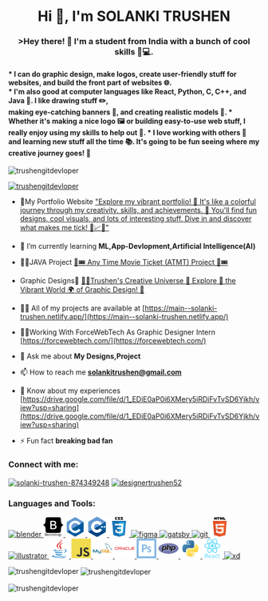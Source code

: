 <h1 align="center">Hi 👋, I'm SOLANKI TRUSHEN</h1>
<h3 align="center">>Hey there! 👋 I'm a student from India with a bunch of cool skills 🎨💻.<br></h3>
<h4>
* I can do graphic design, make logos, create user-friendly stuff for websites, and build the front part of websites 🌐. <br>
* I'm also good at computer languages like React, Python, C, C++, and Java 🧩. I like drawing stuff ✏️,<br>
making eye-catching banners 🚩, and creating realistic models 🎯. 
* Whether it's making a nice logo 🖼️ or building easy-to-use web stuff, I really enjoy using my skills to help out 🚀. 
* I love working with others 🤝 and learning new stuff all the time 📚. It's going to be fun seeing 
where my creative journey goes! 🌟</h4>

<p align="left"> <img src="https://komarev.com/ghpvc/?username=trushengitdevloper&label=Profile%20views&color=0e75b6&style=flat" alt="trushengitdevloper" /> </p>

<p align="left"> <a href="https://github.com/ryo-ma/github-profile-trophy"><img src="https://github-profile-trophy.vercel.app/?username=trushengitdevloper" alt="trushengitdevloper" /></a> </p>

- 💼My Portfolio Website ["Explore my vibrant portfolio! 🌟 It's like a colorful journey through my creativity, skills, and achievements. 🚀 You'll find fun designs, cool visuals, and lots of interesting stuff. Dive in and discover what makes me tick! 🎨📈🌟"](https://solanki-trushen.netlify.app/)

- 🌱 I’m currently learning **ML,App-Devlopment,Artificial Intelligence(AI)**

- 👨‍💻JAVA Project [🎥🎟️ Any Time Movie Ticket (ATMT) Project 🎥🎟️](https://github.com/trushengitdevloper/ATMT-in-java)

- Graphic Designs🎨 [🎨🌟Trushen's Creative Universe 🌌 Explore 🎒 the Vibrant World 🌍 of Graphic Design! 🎨](https://github.com/trushengitdevloper/Designs)

- 👨‍💻 All of my projects are available at [https://main--solanki-trushen.netlify.app/](https://main--solanki-trushen.netlify.app/)

- 👨‍💼Working With ForceWebTech As Graphic Designer Intern [https://forcewebtech.com/](https://forcewebtech.com/)

- 💬 Ask me about **My Designs,Project**

- 📫 How to reach me **solankitrushen@gmail.com**

- 📄 Know about my experiences [https://drive.google.com/file/d/1_EDiE0aP0i6XMery5iRDiFvTvSD6Yjkh/view?usp=sharing](https://drive.google.com/file/d/1_EDiE0aP0i6XMery5iRDiFvTvSD6Yjkh/view?usp=sharing)

- ⚡ Fun fact **breaking bad fan**

<h3 align="left">Connect with me:</h3>
<p align="left">
<a href="https://linkedin.com/in/solanki-trushen-874349248" target="blank"><img align="center" src="https://raw.githubusercontent.com/rahuldkjain/github-profile-readme-generator/master/src/images/icons/Social/linked-in-alt.svg" alt="solanki-trushen-874349248" height="30" width="40" /></a>
<a href="https://instagram.com/designertrushen52" target="blank"><img align="center" src="https://raw.githubusercontent.com/rahuldkjain/github-profile-readme-generator/master/src/images/icons/Social/instagram.svg" alt="designertrushen52" height="30" width="40" /></a>
</p>

<h3 align="left">Languages and Tools:</h3>
<p align="left"> <a href="https://www.blender.org/" target="_blank" rel="noreferrer"> <img src="https://download.blender.org/branding/community/blender_community_badge_white.svg" alt="blender" width="40" height="40"/> </a> <a href="https://getbootstrap.com" target="_blank" rel="noreferrer"> <img src="https://raw.githubusercontent.com/devicons/devicon/master/icons/bootstrap/bootstrap-plain-wordmark.svg" alt="bootstrap" width="40" height="40"/> </a> <a href="https://www.cprogramming.com/" target="_blank" rel="noreferrer"> <img src="https://raw.githubusercontent.com/devicons/devicon/master/icons/c/c-original.svg" alt="c" width="40" height="40"/> </a> <a href="https://www.w3schools.com/cpp/" target="_blank" rel="noreferrer"> <img src="https://raw.githubusercontent.com/devicons/devicon/master/icons/cplusplus/cplusplus-original.svg" alt="cplusplus" width="40" height="40"/> </a> <a href="https://www.w3schools.com/css/" target="_blank" rel="noreferrer"> <img src="https://raw.githubusercontent.com/devicons/devicon/master/icons/css3/css3-original-wordmark.svg" alt="css3" width="40" height="40"/> </a> <a href="https://www.figma.com/" target="_blank" rel="noreferrer"> <img src="https://www.vectorlogo.zone/logos/figma/figma-icon.svg" alt="figma" width="40" height="40"/> </a> <a href="https://www.gatsbyjs.com/" target="_blank" rel="noreferrer"> <img src="https://www.vectorlogo.zone/logos/gatsbyjs/gatsbyjs-icon.svg" alt="gatsby" width="40" height="40"/> </a> <a href="https://git-scm.com/" target="_blank" rel="noreferrer"> <img src="https://www.vectorlogo.zone/logos/git-scm/git-scm-icon.svg" alt="git" width="40" height="40"/> </a> <a href="https://www.w3.org/html/" target="_blank" rel="noreferrer"> <img src="https://raw.githubusercontent.com/devicons/devicon/master/icons/html5/html5-original-wordmark.svg" alt="html5" width="40" height="40"/> </a> <a href="https://www.adobe.com/in/products/illustrator.html" target="_blank" rel="noreferrer"> <img src="https://www.vectorlogo.zone/logos/adobe_illustrator/adobe_illustrator-icon.svg" alt="illustrator" width="40" height="40"/> </a> <a href="https://www.java.com" target="_blank" rel="noreferrer"> <img src="https://raw.githubusercontent.com/devicons/devicon/master/icons/java/java-original.svg" alt="java" width="40" height="40"/> </a> <a href="https://developer.mozilla.org/en-US/docs/Web/JavaScript" target="_blank" rel="noreferrer"> <img src="https://raw.githubusercontent.com/devicons/devicon/master/icons/javascript/javascript-original.svg" alt="javascript" width="40" height="40"/> </a> <a href="https://www.mysql.com/" target="_blank" rel="noreferrer"> <img src="https://raw.githubusercontent.com/devicons/devicon/master/icons/mysql/mysql-original-wordmark.svg" alt="mysql" width="40" height="40"/> </a> <a href="https://www.oracle.com/" target="_blank" rel="noreferrer"> <img src="https://raw.githubusercontent.com/devicons/devicon/master/icons/oracle/oracle-original.svg" alt="oracle" width="40" height="40"/> </a> <a href="https://www.photoshop.com/en" target="_blank" rel="noreferrer"> <img src="https://raw.githubusercontent.com/devicons/devicon/master/icons/photoshop/photoshop-line.svg" alt="photoshop" width="40" height="40"/> </a> <a href="https://www.php.net" target="_blank" rel="noreferrer"> <img src="https://raw.githubusercontent.com/devicons/devicon/master/icons/php/php-original.svg" alt="php" width="40" height="40"/> </a> <a href="https://www.python.org" target="_blank" rel="noreferrer"> <img src="https://raw.githubusercontent.com/devicons/devicon/master/icons/python/python-original.svg" alt="python" width="40" height="40"/> </a> <a href="https://reactjs.org/" target="_blank" rel="noreferrer"> <img src="https://raw.githubusercontent.com/devicons/devicon/master/icons/react/react-original-wordmark.svg" alt="react" width="40" height="40"/> </a> <a href="https://www.adobe.com/products/xd.html" target="_blank" rel="noreferrer"> <img src="https://cdn.worldvectorlogo.com/logos/adobe-xd.svg" alt="xd" width="40" height="40"/> </a> </p>

<p><img align="left" src="https://github-readme-stats.vercel.app/api/top-langs?username=trushengitdevloper&show_icons=true&locale=en&layout=compact" alt="trushengitdevloper" /></p>

<p>&nbsp;<img align="center" src="https://github-readme-stats.vercel.app/api?username=trushengitdevloper&show_icons=true&locale=en" alt="trushengitdevloper" /></p>

<p><img align="center" src="https://github-readme-streak-stats.herokuapp.com/?user=trushengitdevloper&" alt="trushengitdevloper" /></p>
